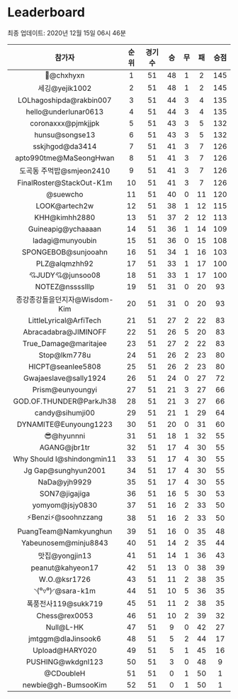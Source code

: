 # Leaderboard
최종 업데이트: 2020년 12월 15일 06시 46분




| 참가자 | 순위 | 경기수 | 승 | 무 | 패 | 승점 |
|:---:|:---:|:---:|:---:|:---:|:---:|:---:|
| 👑@chxhyxn | 1 | 51 | 48 | 1 | 2 | 145 |
| 세깅@yejik1002 | 2 | 51 | 48 | 1 | 2 | 145 |
| LOLhagoshipda@rakbin007 | 3 | 51 | 44 | 3 | 4 | 135 |
| hello@underlunar0613 | 4 | 51 | 44 | 3 | 4 | 135 |
| coronaxxx@pjmkjjpk | 5 | 51 | 43 | 3 | 5 | 132 |
| hunsu@songse13 | 6 | 51 | 43 | 3 | 5 | 132 |
| sskjhgod@da3414 | 7 | 51 | 41 | 3 | 7 | 126 |
| apto990tme@MaSeongHwan | 8 | 51 | 41 | 3 | 7 | 126 |
| 도곡동 주먹밥@smjeon2410 | 9 | 51 | 41 | 3 | 7 | 126 |
| FinalRoster@StackOut-K1m | 10 | 51 | 41 | 3 | 7 | 126 |
| @suewcho | 11 | 51 | 40 | 0 | 11 | 120 |
| LOOK@artech2w | 12 | 51 | 38 | 1 | 12 | 115 |
| KHH@kimhh2880 | 13 | 51 | 37 | 2 | 12 | 113 |
| Guineapig@ychaaaan | 14 | 51 | 36 | 1 | 14 | 109 |
| ladagi@munyoubin | 15 | 51 | 36 | 0 | 15 | 108 |
| SPONGEBOB@sunjooahn | 16 | 51 | 34 | 1 | 16 | 103 |
| PLZ@alqmzhh92 | 17 | 51 | 33 | 1 | 17 | 100 |
| 💘JUDY💘@junsoo08 | 18 | 51 | 33 | 1 | 17 | 100 |
| NOTEZ@nsssslllp | 19 | 51 | 31 | 0 | 20 | 93 |
| 종강종강돌을던지자@Wisdom-Kim | 20 | 51 | 31 | 0 | 20 | 93 |
| LittleLyrical@ArfiTech | 21 | 51 | 27 | 2 | 22 | 83 |
| Abracadabra@JIMINOFF | 22 | 51 | 26 | 5 | 20 | 83 |
| True_Damage@maritajee | 23 | 51 | 27 | 2 | 22 | 83 |
| Stop@lkm778u | 24 | 51 | 26 | 2 | 23 | 80 |
| HICPT@seanlee5808 | 25 | 51 | 26 | 2 | 23 | 80 |
| Gwajaeslave@sally1924 | 26 | 51 | 24 | 0 | 27 | 72 |
| Prism@eunyoungyi | 27 | 51 | 21 | 3 | 27 | 66 |
| GOD.OF.THUNDER@ParkJh38 | 28 | 51 | 21 | 3 | 27 | 66 |
| candy@sihumji00 | 29 | 51 | 21 | 1 | 29 | 64 |
| DYNAMITE@Eunyoung1223 | 30 | 51 | 20 | 0 | 31 | 60 |
| 😎@hyunnni | 31 | 51 | 18 | 1 | 32 | 55 |
| AGANG@jbr1tr | 32 | 51 | 17 | 4 | 30 | 55 |
| Why Should I@shindongmin11 | 33 | 51 | 17 | 4 | 30 | 55 |
| Jg Gap@sunghyun2001 | 34 | 51 | 17 | 4 | 30 | 55 |
| NaDa@yjh9929 | 35 | 51 | 17 | 4 | 30 | 55 |
| SON7@jigajiga | 36 | 51 | 16 | 5 | 30 | 53 |
| yomyom@jsjy0830 | 37 | 51 | 16 | 2 | 33 | 50 |
| ⚡Benzi⚡@soohnzzang | 38 | 51 | 16 | 2 | 33 | 50 |
| PuangTeam@Namkyunghun | 39 | 51 | 16 | 0 | 35 | 48 |
| Yabeunosem@minju8843 | 40 | 51 | 14 | 2 | 35 | 44 |
| 맛집@yongjin13 | 41 | 51 | 14 | 1 | 36 | 43 |
| peanut@kahyeon17 | 42 | 51 | 13 | 0 | 38 | 39 |
| W.O.@ksr1726 | 43 | 51 | 11 | 2 | 38 | 35 |
| ◝(⁰▿⁰)◜@sara-k1m | 44 | 51 | 10 | 5 | 36 | 35 |
| 폭풍전사119@sukk719 | 45 | 51 | 11 | 2 | 38 | 35 |
| Chess@rex0053 | 46 | 51 | 10 | 2 | 39 | 32 |
| Null@L-HK | 47 | 51 | 9 | 0 | 42 | 27 |
| jmtggm@dlaJinsook6 | 48 | 51 | 5 | 2 | 44 | 17 |
| Upload@HARY020 | 49 | 51 | 5 | 1 | 45 | 16 |
| PUSHING@wkdgnl123 | 50 | 51 | 3 | 0 | 48 | 9 |
| @CDoubleH | 51 | 51 | 0 | 1 | 50 | 1 |
| newbie@gh-BumsooKim | 52 | 51 | 0 | 1 | 50 | 1 |